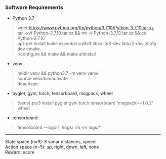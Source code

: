 ### Software Requirements

- Python 3.7  
> wget https://www.python.org/ftp/python/3.7.10/Python-3.7.10.tar.xz  
> tar -xvf Python-3.7.10.tar.xz && rm -v Python-3.7.10.tar.xz && cd Python-3.7.10  
> apt-get install build-essential sqlite3 libsqlite3-dev libbz2-dev zlib1g-dev cmake  
> ./configure && make && make altinstall  

- venv  
> mkdir venv && python3.7 -m venv venv/  
> source venv/bin/activate  
> deactivate  

- pyglet, gym, torch, tensorboard, msgpack, wheel  
> (venv) pip3 install pyglet gym torch tensorboard 'msgpack==1.0.2' wheel

- tensorboard:
> tensorboard --logdir ./logs/
> rm -rv logs/*

****

State space (n=9): 8 sonar distances, speed  
Action space (n=5): up, right, down, left, none  
Reward: score  
